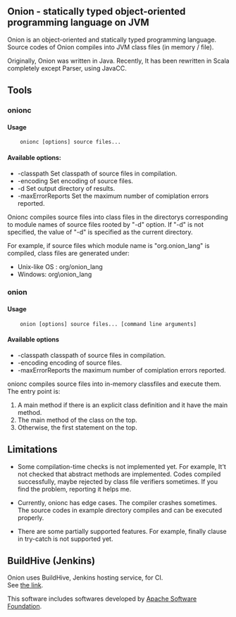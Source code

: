 ## Onion - statically typed object-oriented programming language on JVM

Onion is an object-oriented and statically typed programming language. Source
codes of Onion compiles into JVM class files (in memory / file).

Originally, Onion was written in Java.  Recently, It has been rewritten in Scala
completely except Parser, using JavaCC.

## Tools

### onionc

#### Usage

```
    onionc [options] source files...
```

####  Available options:

* -classpath <classpath> Set classpath of source files in compilation.
* -encoding <encoding> Set encoding of source files.
* -d <output directory> Set output directory of results.
* -maxErrorReports <error count> Set the maximum number of comiplation errors reported.

Onionc compiles source files into class files in the directorys corresponding to module names
of source files rooted by "-d" option.  If "-d" is not specified, the value of "-d" is specified as the current directory.

For example, if source files which module name is "org.onion_lang" is compiled, class files are generated under:

* Unix-like OS : org/onion_lang
* Windows: org\onion_lang

### onion

#### Usage

```
    onion [options] source files... [command line arguments]
```

#### Available options
* -classpath <classpath> classpath of source files in compilation.
* -encoding <encoding> encoding of source files.
* -maxErrorReports <error count> the maximum number of comiplation errors reported.

onionc compiles source files into in-memory classfiles and execute them.  The entry point is:

1. A main method if there is an explicit class definition and it have the main method.
2. The main method of the class on the top.
3. Otherwise, the first statement on the top.

## Limitations

* Some compilation-time checks is not implemented yet.  For example,
  It't not checked that abstract methods are implemented. Codes compiled 
  successfully, maybe rejected by class file verifiers sometimes.  If you
  find the problem, reporting it helps me.

* Currently, onionc has edge cases.  The compiler crashes sometimes.
  The source codes in example directory compiles and can be executed
  properly.

* There are some partially supported features.  For example, finally clause
  in try-catch is not supported yet.

## BuildHive (Jenkins)

Onion uses BuildHive, Jenkins hosting service, for CI.  
See [the link](https://buildhive.cloudbees.com/view/My%20Repositories/job/kmizu/job/onion/).


This software includes softwares developed by [Apache Software Foundation](http://www.apache.org/).
